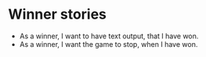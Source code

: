 
# Winner stories

* As a winner, I want to have text output, that I have won.
* As a winner, I want the game to stop, when I have won.
